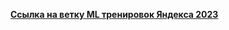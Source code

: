 [**Ссылка на ветку ML тренировок Яндекса 2023**](https://github.com/girafe-ai/ml-course/tree/23f_yandex_ml_trainings)
